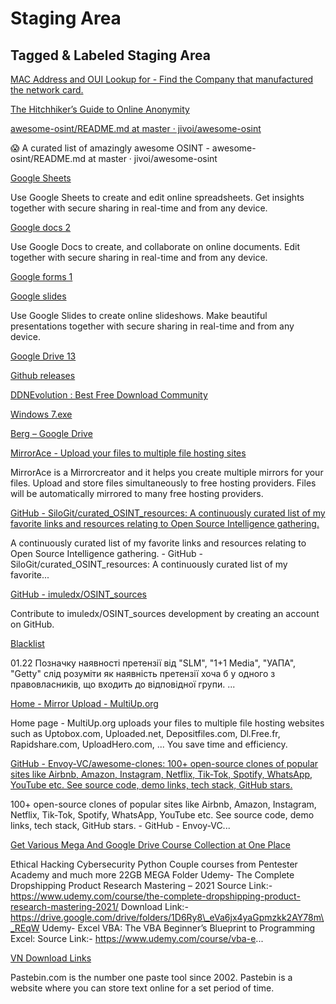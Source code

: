 # Staging Area

## Tagged & Labeled Staging Area

[MAC Address and OUI Lookup for - Find the Company that manufactured the network card.](http://aruljohn.com/mac.pl)

[The Hitchhiker’s Guide to Online Anonymity](https://anonymousplanet.github.io/thgtoa/guide.html)

[awesome-osint/README.md at master · jivoi/awesome-osint](https://github.com/jivoi/awesome-osint/blob/master/README.md)

:scream: A curated list of amazingly awesome OSINT - awesome-osint/README.md at master · jivoi/awesome-osint

[Google Sheets](https://docs.google.com/spreadsheets/u/0)

Use Google Sheets to create and edit online spreadsheets. Get insights together with secure sharing in real-time and from any device.

[Google docs 2](https://docs.google.com/document/u/0)

Use Google Docs to create, and collaborate on online documents. Edit together with secure sharing in real-time and from any device.

[Google forms 1](https://docs.google.com/forms/u/0)

[Google slides](https://docs.google.com/presentation/u/0)

Use Google Slides to create online slideshows. Make beautiful presentations together with secure sharing in real-time and from any device.

[Google Drive 13](https://drive.google.com/drive/my-drive)

[Github releases](http://www.somsubhra.com/github-release-stats)

[DDNEvolution : Best Free Download Community](https://www.ddnevolution.cc)

[Windows 7.exe](https://drive.google.com/file/d/1Dn1AZTSljG1iNFvPzqHwHHSDORElcIGl/edit)

[Berg – Google Drive](https://drive.google.com/drive/folders/16RI16Bq875K14DsZSTxf0twRC6HAYgKG)

[MirrorAce - Upload your files to multiple file hosting sites](https://mirrorace.com)

MirrorAce is a Mirrorcreator and it helps you create multiple mirrors for your files. Upload and store files simultaneously to free hosting providers. Files will be automatically mirrored to many free hosting providers.

[GitHub - SiloGit/curated\_OSINT\_resources: A continuously curated list of my favorite links and resources relating to Open Source Intelligence gathering.](https://github.com/SiloGit/curated_OSINT_resources)

A continuously curated list of my favorite links and resources relating to Open Source Intelligence gathering. - GitHub - SiloGit/curated\_OSINT\_resources: A continuously curated list of my favorite...

[GitHub - imuledx/OSINT\_sources](https://github.com/imuledx/OSINT_sources)

Contribute to imuledx/OSINT\_sources development by creating an account on GitHub.

[Blacklist](https://docs.google.com/spreadsheets/d/1RmgsrWVPRU_sULidwjupvIbcAYLsNGteeiT3ji4yGZk/edit#gid=469327285)

01.22 Позначку наявності претензії від "SLM", "1+1 Меdia", "УАПА", "Getty" слід розуміти як наявність претензії хоча б у одного з правовласників, що входить до відповідної групи. ...

[Home - Mirror Upload - MultiUp.org](https://multiup.eu)

Home page - MultiUp.org uploads your files to multiple file hosting websites such as Uptobox.com, Uploaded.net, Depositfiles.com, Dl.Free.fr, Rapidshare.com, UploadHero.com, ... You save time and efficiency.

[GitHub - Envoy-VC/awesome-clones: 100+ open-source clones of popular sites like Airbnb, Amazon, Instagram, Netflix, Tik-Tok, Spotify, WhatsApp, YouTube etc. See source code, demo links, tech stack, GitHub stars.](https://github.com/Envoy-VC/awesome-clones)

100+ open-source clones of popular sites like Airbnb, Amazon, Instagram, Netflix, Tik-Tok, Spotify, WhatsApp, YouTube etc. See source code, demo links, tech stack, GitHub stars. - GitHub - Envoy-VC...

[Get Various Mega And Google Drive Course Collection at One Place](https://duforum.in/t/get-various-mega-and-google-drive-course-collection-at-one-place/21624)

Ethical Hacking Cybersecurity Python Couple courses from Pentester Academy and much more 22GB MEGA Folder Udemy- The Complete Dropshipping Product Research Mastering – 2021 Source Link:- https://www.udemy.com/course/the-complete-dropshipping-product-research-mastering-2021/ Download Link:- https://drive.google.com/drive/folders/1D6Ry8\_eVa6jx4yaGpmzkk2AY78m\_REqW Udemy- Excel VBA: The VBA Beginner’s Blueprint to Programming Excel: Source Link:- https://www.udemy.com/course/vba-e...

[VN Download Links](https://pastebin.com/YTGdpqZL)

Pastebin.com is the number one paste tool since 2002. Pastebin is a website where you can store text online for a set period of time.